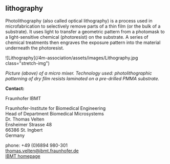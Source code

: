 ## lithography

Photolithography (also called optical lithography) is a process used in microfabrication to selectively remove parts of a thin film (or the bulk of a substrate). It uses light to transfer a geometric pattern from a photomask to a light-sensitive chemical (photoresist) on the substrate. A series of chemical treatments then engraves the exposure pattern into the material underneath the photoresist.
<!--break-->
![Lithography](/4m-association/assets/images/Lithography.jpg class="stretch-img")    

*Picture (above) of a micro mixer. Technology used: photolithographic patterning of dry film resists laminated on a pre-drilled PMMA substrate.*  

__Contact:__ 

Fraunhofer IBMT

Fraunhofer-Institute for Biomedical Engineering  
Head of Department Biomedical Microsystems  
Dr. Thomas Velten  
Ensheimer Strasse 48   
66386 St. Ingbert   
Germany  

phone: +49 (0)6894 980-301   
thomas.velten@ibmt.fraunhofer.de  
[IBMT homepage](http://www.ibmt.fraunhofer.de/fhg/ibmt_en/biomedical_engineering/biomedical_microsystems/microsensors_microfluidics/index.jsp)